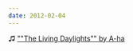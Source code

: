 ```yaml
---
date: 2012-02-04
---
```


♫ [""The Living Daylights"" by A-ha](https://music.apple.com/gb/album/the-living-daylights-2016-remastered/1087628947?i=1087629584)
